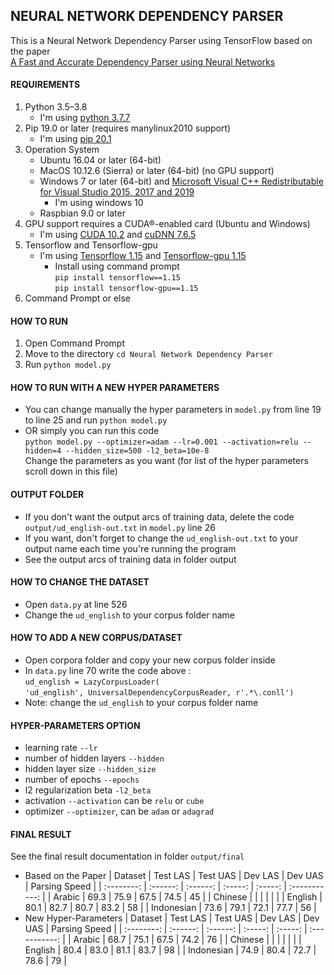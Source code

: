 ## NEURAL NETWORK DEPENDENCY PARSER
This is a Neural Network Dependency Parser using TensorFlow based on the paper  
[A Fast and Accurate Dependency Parser using Neural Networks](https://www.aclweb.org/anthology/D14-1082.pdf)  

#### REQUIREMENTS
1. Python 3.5–3.8  
   - I'm using [python 3.7.7](https://www.python.org/downloads/release/python-377/)
2. Pip 19.0 or later (requires manylinux2010 support)
   - I'm using [pip 20.1](https://pip.pypa.io/en/stable/)
3. Operation System
   - Ubuntu 16.04 or later (64-bit)
   - MacOS 10.12.6 (Sierra) or later (64-bit) (no GPU support)
   - Windows 7 or later (64-bit) and [Microsoft Visual C++ Redistributable for Visual Studio 2015, 2017 and 2019](https://support.microsoft.com/en-us/help/2977003/the-latest-supported-visual-c-downloads)
     - I'm using windows 10
   - Raspbian 9.0 or later
4. GPU support requires a CUDA®-enabled card (Ubuntu and Windows)
   - I'm using [CUDA 10.2](https://developer.nvidia.com/cuda-downloads) and [cuDNN 7.6.5](https://developer.nvidia.com/rdp/cudnn-download)
5. Tensorflow and Tensorflow-gpu
   - I'm using [Tensorflow 1.15](https://www.tensorflow.org/install/pip) and [Tensorflow-gpu 1.15](https://www.tensorflow.org/install/pip)
     - Install using command prompt  
       `pip install tensorflow==1.15`  
       `pip install tensorflow-gpu==1.15`
6. Command Prompt or else

#### HOW TO RUN
1. Open Command Prompt
2. Move to the directory `cd Neural Network Dependency Parser`
3. Run `python model.py`

#### HOW TO RUN WITH A NEW HYPER PARAMETERS
- You can change manually the hyper parameters in `model.py` from line 19 to line 25 and run `python model.py`
- OR simply you can run this code  
  `python model.py --optimizer=adam --lr=0.001 --activation=relu --hidden=4 --hidden_size=500 -l2_beta=10e-8`   
  Change the parameters as you want (for list of the hyper parameters scroll down in this file)

#### OUTPUT FOLDER
- If you don't want the output arcs of training data, delete the code `output/ud_english-out.txt` in `model.py` line 26  
- If you want, don't forget to change the `ud_english-out.txt` to your output name each time you're running the program  
- See the output arcs of training data in folder output

#### HOW TO CHANGE THE DATASET
- Open `data.py` at line 526
- Change the `ud_english` to your corpus folder name

#### HOW TO ADD A NEW CORPUS/DATASET
- Open corpora folder and copy your new corpus folder inside
- In `data.py` line 70 write the code above :  
  `ud_english = LazyCorpusLoader(`  
  `'ud_english', UniversalDependencyCorpusReader, r'.*\.conll')`  
- Note: change the `ud_english` to your corpus folder name

#### HYPER-PARAMETERS OPTION
- learning rate `--lr`
- number of hidden layers `--hidden`
- hidden layer size `--hidden_size`
- number of epochs `--epochs`
- l2 regularization beta `-l2_beta`
- activation `--activation` can be `relu` or `cube`
- optimizer `--optimizer`, can be `adam` or `adagrad`

#### FINAL RESULT
See the final result documentation in folder `output/final`
- Based on the Paper
  | Dataset    | Test LAS | Test UAS | Dev LAS | Dev UAS | Parsing Speed |
  | :--------: | :------: | :------: | :-----: | :-----: | :-----------: |
  | Arabic     |  69.3    |  75.9    |  67.5   |  74.5   |      45       |
  | Chinese    |          |          |         |         |               |
  | English    |  80.1    |  82.7    |  80.7   |  83.2   |      58       |
  | Indonesian |  73.6    |  79.1    |  72.1   |  77.7   |      56       |
- New Hyper-Parameters
  | Dataset    | Test LAS | Test UAS | Dev LAS | Dev UAS | Parsing Speed |
  | :--------: | :------: | :------: | :-----: | :-----: | :-----------: |
  | Arabic     |  68.7    |  75.1    |  67.5   |  74.2   |      76       |
  | Chinese    |          |          |         |         |               |
  | English    |  80.4    |  83.0    |  81.1   |  83.7   |      98       |
  | Indonesian |  74.9    |  80.4    |  72.7   |  78.6   |      79       |
